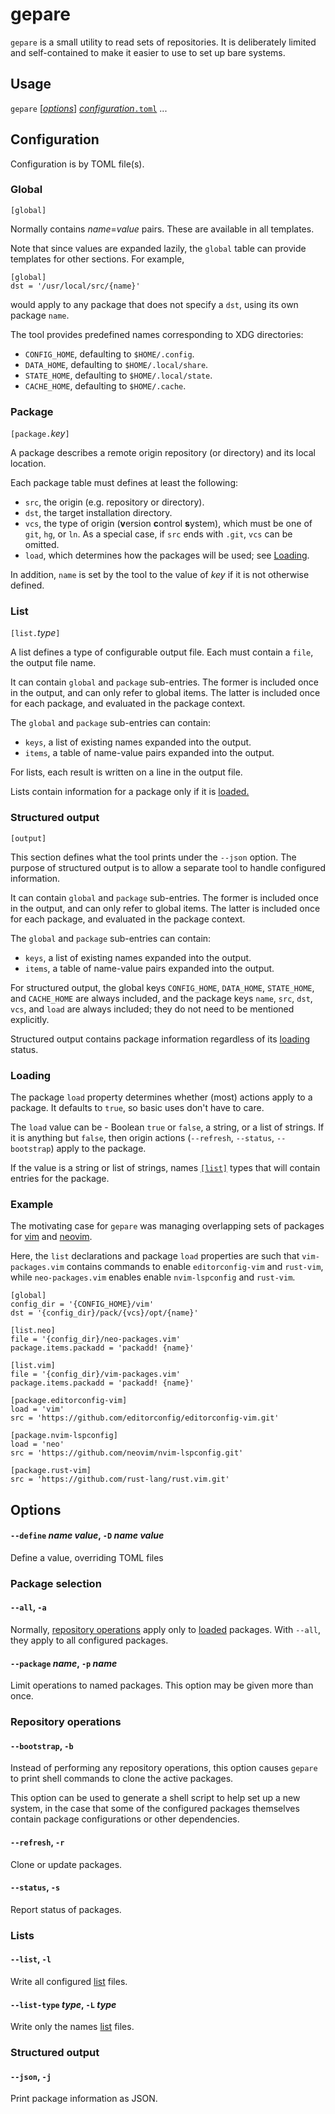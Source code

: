# gepare

`gepare` is a small utility to read sets of repositories. It is deliberately
limited and self-contained to make it easier to use to set up bare systems.

## Usage

`gepare` \[[_options_](#options)\] [_configuration_`.toml`](#configuration) ...

## Configuration

Configuration is by TOML file(s).

### Global

`[global]`

Normally contains _name_=_value_ pairs.
These are available in all templates.

Note that since values are expanded lazily, the `global` table can
provide templates for other sections. For example,
```
[global]
dst = '/usr/local/src/{name}'
```
would apply to any package that does not specify a `dst`,
using its own package `name`.

The tool provides predefined names corresponding to XDG directories:
- `CONFIG_HOME`, defaulting to `$HOME/.config`.
- `DATA_HOME`, defaulting to `$HOME/.local/share`.
- `STATE_HOME`, defaulting to `$HOME/.local/state`.
- `CACHE_HOME`, defaulting to `$HOME/.cache`.

### Package

`[package.`_key_`]`

A package describes a remote origin repository (or directory) and its local
location.

Each package table must defines at least the following:

- `src`, the origin (e.g. repository or directory).
- `dst`, the target installation directory.
- `vcs`, the type of origin (**v**ersion **c**ontrol **s**ystem),
  which must be one of `git`, `hg`, or `ln`. As a special case,
  if `src` ends with `.git`, `vcs` can be omitted.
- `load`, which determines how the packages will be used; see
  [Loading](#loading).

In addition, `name` is set by the tool to the value of _key_
if it is not otherwise defined.

### List

`[list.`_type_`]`

A list defines a type of configurable output file.
Each must contain a `file`, the output file name.

It can contain `global` and `package` sub-entries.
The former is included once in the output, and can only refer to global items.
The latter is included once for each package,
and evaluated in the package context.

The `global` and `package` sub-entries can contain:
- `keys`, a list of existing names expanded into the output.
- `items`, a table of name-value pairs expanded into the output.

For lists, each result is written on a line in the output file.

Lists contain information for a package only if it is [loaded.](#loading)

### Structured output

`[output]`

This section defines what the tool prints under the `--json` option.
The purpose of structured output is to allow a separate tool to
handle configured information.

It can contain `global` and `package` sub-entries.
The former is included once in the output, and can only refer to global items.
The latter is included once for each package,
and evaluated in the package context.

The `global` and `package` sub-entries can contain:
- `keys`, a list of existing names expanded into the output.
- `items`, a table of name-value pairs expanded into the output.

For structured output, the global keys
`CONFIG_HOME`, `DATA_HOME`, `STATE_HOME`, and `CACHE_HOME`
are always included, and the package keys
`name`, `src`, `dst`, `vcs`, and `load`
are always included; they do not need to be mentioned explicitly.

Structured output contains package information regardless of its
[loading](#loading) status.

### Loading

The package `load` property determines whether (most) actions apply to
a package. It defaults to `true`, so basic uses don't have to care.

The `load` value can be - Boolean `true` or `false`, a string, or a list
of strings. If it is anything but `false`, then origin actions
(`--refresh`, `--status`, `--bootstrap`) apply to the package.

If the value is a string or list of strings, names [`[list]`](#list)
types that will contain entries for the package.

### Example

The motivating case for `gepare` was managing overlapping sets of packages
for [vim](https://www.vim.org/) and [neovim](http://neovim.io/).

Here, the `list` declarations and package `load` properties
are such that `vim-packages.vim` contains commands to
enable `editorconfig-vim` and `rust-vim`,
while `neo-packages.vim` enables
enable `nvim-lspconfig` and `rust-vim`.

```
[global]
config_dir = '{CONFIG_HOME}/vim'
dst = '{config_dir}/pack/{vcs}/opt/{name}'

[list.neo]
file = '{config_dir}/neo-packages.vim'
package.items.packadd = 'packadd! {name}'

[list.vim]
file = '{config_dir}/vim-packages.vim'
package.items.packadd = 'packadd! {name}'

[package.editorconfig-vim]
load = 'vim'
src = 'https://github.com/editorconfig/editorconfig-vim.git'

[package.nvim-lspconfig]
load = 'neo'
src = 'https://github.com/neovim/nvim-lspconfig.git'

[package.rust-vim]
src = 'https://github.com/rust-lang/rust.vim.git'
```

## Options

#### `--define` _name_ _value_, `-D` _name_ _value_

Define a value, overriding TOML files

### Package selection

#### `--all`, `-a`

Normally, [repository operations](#repository-operations)
apply only to [loaded](#loading) packages.
With `--all`, they apply to all configured packages.

#### `--package` _name_, `-p` _name_

Limit operations to named packages.
This option may be given more than once.

### Repository operations

#### `--bootstrap`, `-b`

Instead of performing any repository operations, this option causes `gepare`
to print shell commands to clone the active packages.

This option can be used to generate a shell script to help set up a new
system, in the case that some of the configured packages themselves
contain package configurations or other dependencies.

#### `--refresh`, `-r`

Clone or update packages.

#### `--status`, `-s`

Report status of packages.

### Lists

#### `--list`, `-l`

Write all configured [list](#list) files.

#### `--list-type` _type_, `-L` _type_

Write only the names [list](#list) files.

### Structured output

#### `--json`, `-j`

Print package information as JSON.
